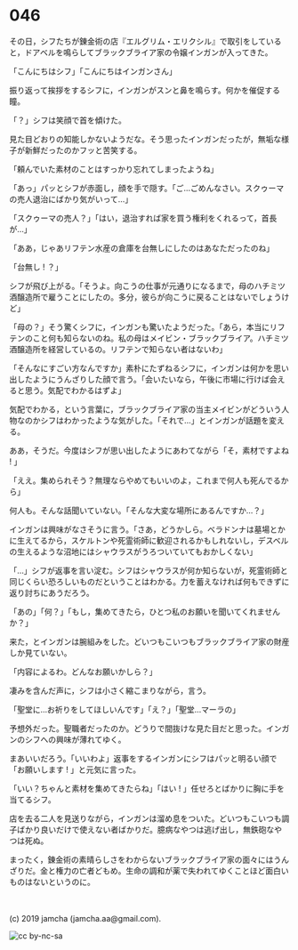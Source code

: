 

# 046

その日，シフたちが錬金術の店『エルグリム・エリクシル』で取引をしていると，ドアベルを鳴らしてブラックブライア家の令嬢インガンが入ってきた。

「こんにちはシフ」「こんにちはインガンさん」

振り返って挨拶をするシフに，インガンがスンと鼻を鳴らす。何かを催促する瞳。

「？」シフは笑顔で首を傾けた。

見た目どおりの知能しかないようだな。そう思ったインガンだったが，無垢な様子が新鮮だったのかフッと苦笑する。

「頼んでいた素材のことはすっかり忘れてしまったようね」

「あっ」パッとシフが赤面し，顔を手で隠す。「ご…ごめんなさい。スクゥーマの売人退治にばかり気がいって…」

「スクゥーマの売人？」「はい，退治すれば家を買う権利をくれるって，首長が…」

「ああ，じゃあリフテン水産の倉庫を台無しにしたのはあなただったのね」

「台無し ! ？」

シフが飛び上がる。「そうよ。向こうの仕事が元通りになるまで，母のハチミツ酒醸造所で雇うことにしたの。多分，彼らが向こうに戻ることはないでしょうけど」

「母の？」そう驚くシフに，インガンも驚いたようだった。「あら，本当にリフテンのこと何も知らないのね。私の母はメイビン・ブラックブライア。ハチミツ酒醸造所を経営しているの。リフテンで知らない者はないわ」

「そんなにすごい方なんですか」素朴にたずねるシフに，インガンは何かを思い出したようにうんざりした顔で言う。「会いたいなら，午後に市場に行けば会えると思う。気配でわかるはずよ」

気配でわかる，という言葉に，ブラックブライア家の当主メイビンがどういう人物なのかシフはわかったような気がした。「それで…」とインガンが話題を変える。

ああ，そうだ。今度はシフが思い出したようにあわてながら「そ，素材ですよね ! 」

「ええ。集められそう？無理ならやめてもいいのよ，これまで何人も死んでるから」

何人も。そんな話聞いていない。「そんな大変な場所にあるんですか…？」

インガンは興味がなさそうに言う。「さあ，どうかしら。ベラドンナは墓場とかに生えてるから，スケルトンや死霊術師に歓迎されるかもしれないし，デスベルの生えるような沼地にはシャウラスがうろついていてもおかしくない」

「…」シフが返事を言い淀む。シフはシャウラスが何か知らないが，死霊術師と同じくらい恐ろしいものだということはわかる。力を蓄えなければ何もできずに返り討ちにあうだろう。

「あの」「何？」「もし，集めてきたら，ひとつ私のお願いを聞いてくれませんか？」

来た，とインガンは腕組みをした。どいつもこいつもブラックブライア家の財産しか見ていない。

「内容によるわ。どんなお願いかしら？」

凄みを含んだ声に，シフは小さく縮こまりながら，言う。

「聖堂に…お祈りをしてほしいんです」「え？」「聖堂…マーラの」

予想外だった。聖職者だったのか。どうりで間抜けな見た目だと思った。インガンのシフへの興味が薄れてゆく。

まあいいだろう。「いいわよ」返事をするインガンにシフはパッと明るい顔で「お願いします ! 」と元気に言った。

「いい？ちゃんと素材を集めてきたらね」「はい ! 」任せろとばかりに胸に手を当てるシフ。

店を去る二人を見送りながら，インガンは溜め息をついた。どいつもこいつも調子ばかり良いだけで使えない者ばかりだ。臆病なやつは逃げ出し，無鉄砲なやつは死ぬ。

まったく，錬金術の素晴らしさをわからないブラックブライア家の面々にはうんざりだ。金と権力の亡者どもめ。生命の調和が薬で失われてゆくことほど面白いものはないというのに。

<br>
<br>
(c) 2019 jamcha (jamcha.aa@gmail.com).

![cc by-nc-sa](https://i.creativecommons.org/l/by-nc-sa/4.0/88x31.png)

